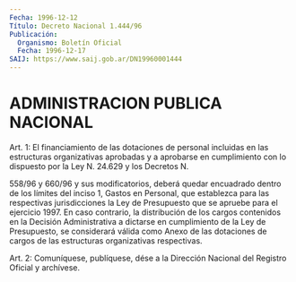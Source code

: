 ```yaml
---
Fecha: 1996-12-12
Título: Decreto Nacional 1.444/96
Publicación:
  Organismo: Boletín Oficial
  Fecha: 1996-12-17
SAIJ: https://www.saij.gob.ar/DN19960001444
---
```

# ADMINISTRACION PUBLICA NACIONAL

<a id="1"></a>
Art. 1: El financiamiento de las dotaciones de personal incluidas en las estructuras organizativas aprobadas y a aprobarse en cumplimiento con lo dispuesto por la Ley N. 24.629 y los Decretos N.

558/96 y 660/96 y sus modificatorios, deberá quedar encuadrado dentro de los límites del inciso 1, Gastos en Personal, que establezca para las respectivas jurisdicciones la Ley de Presupuesto que se apruebe para el ejercicio 1997. En caso contrario, la distribución de los cargos contenidos en la Decisión Administrativa a dictarse en cumplimiento de la Ley de Presupuesto, se considerará válida como Anexo de las dotaciones de cargos de las estructuras organizativas respectivas.

<a id="2"></a>
Art. 2: Comuníquese, publíquese, dése a la Dirección Nacional del Registro Oficial y archívese.